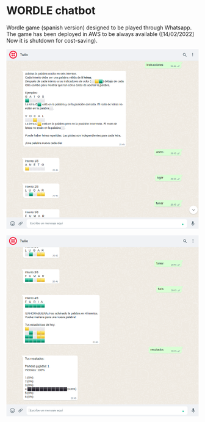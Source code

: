 # WORDLE chatbot
Wordle game (spanish version) designed to be played through Whatsapp.
The game has been deployed in AWS to be always available ([14/02/2022] Now it is shutdown for cost-saving).

<p align="center">
  <img src="media/img1.png" />
</p>
<p align="center">
  <img src="media/img2.png" />
</p>
